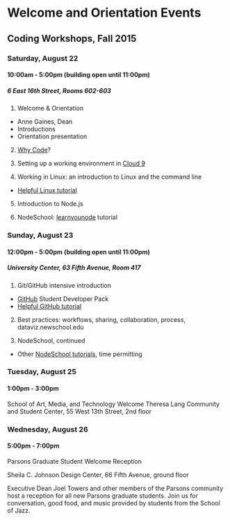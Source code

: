 # Welcome and Orientation Events
## Coding Workshops, Fall 2015

### Saturday, August 22

#### 10:00am - 5:00pm (building open until 11:00pm)

##### 6 East 16th Street, Rooms 602-603

1. Welcome & Orientation
  * Anne Gaines, Dean
  * Introductions
  * Orientation presentation

2. [Why Code](https://github.com/visualizedata/orientation/blob/master/WhyCode.pdf)?

3. Setting up a working environment in [Cloud 9](https://c9.io)

4. Working in Linux: an introduction to Linux and the command line
  * [Helpful Linux tutorial](http://cli.learncodethehardway.org/book/)

5. Introduction to Node.js
 
6. NodeSchool: [learnyounode](http://nodeschool.io/#workshoppers) tutorial

### Sunday, August 23

#### 12:00pm - 5:00pm (building open until 11:00pm)

##### University Center, 63 Fifth Avenue, Room 417

1. Git/GitHub intensive introduction
  * [GitHub](https://education.github.com/pack) Student Developer Pack
  * [Helpful GitHub tutorial](https://try.github.io/levels/1/challenges/1)

2. Best practices: workflows, sharing, collaboration, process, dataviz.newschool.edu

3. NodeSchool, continued
  * Other [NodeSchool tutorials](http://nodeschool.io/#workshoppers), time permitting

### Tuesday, August 25

#### 1:00pm - 3:00pm

School of Art, Media, and Technology Welcome
Theresa Lang Community and Student Center, 55 West 13th Street, 2nd floor

### Wednesday, August 26

#### 5:00pm - 7:00pm

Parsons Graduate Student Welcome Reception

Sheila C. Johnson Design Center, 66 Fifth Avenue, ground floor

Executive Dean Joel Towers and other members of the Parsons community host a reception for all new Parsons graduate students. Join us for conversation, good food, and music provided by students from the School of Jazz.